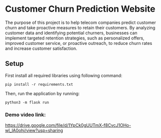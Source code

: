 # Customer Churn Prediction Website
The purpose of this project is to help telecom companies predict customer churn and take proactive measures to retain their customers. By analyzing customer data and identifying potential churners, businesses can implement targeted retention strategies, such as personalized offers, improved customer service, or proactive outreach, to reduce churn rates and increase customer satisfaction.

## Setup
First install all required libraries using following command:

`pip install -r requirements.txt`

Then, run the application by running:

`python3 -m flask run`

### Demo video link: 
https://drive.google.com/file/d/1YpCk0gUUTmX-f8CvcJ1OHo-wl_lA0ohj/view?usp=sharing